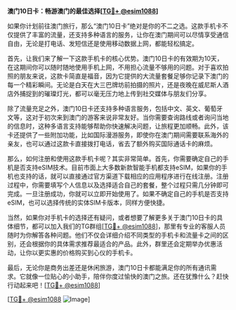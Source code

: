 **澳门10日卡：畅游澳门的最佳选择[[TG💪+ @esim1088](https://t.me/s/esim1088)]**

如果你计划前往澳门旅行，那么“澳门10日卡”绝对是你的不二之选。这款手机卡不仅提供了丰富的流量，还支持多种语言的服务，让你在澳门期间可以尽情享受通信自由，无论是打电话、发短信还是使用移动数据上网，都能轻松搞定。

首先，让我们来了解一下这款手机卡的核心优势。澳门10日卡的有效期为10天，在这期间你可以随时随地使用手机上网，不用担心流量不够用的问题。对于喜欢拍照的朋友来说，这款卡简直是福音，因为它提供的大流量套餐足够你记录下澳门的每一个精彩瞬间。无论是白天在大三巴牌坊前拍摄的照片，还是夜晚在威尼斯人酒店外捕捉到的璀璨灯光，都可以毫无压力地上传到社交媒体与朋友们分享。

除了流量充足之外，澳门10日卡还支持多种语言服务，包括中文、英文、葡萄牙文等，这对于初次来到澳门的游客来说非常友好。当你需要查询路线或者询问当地的信息时，这种多语言支持能够帮助你快速解决问题，让旅程更加顺畅。此外，该卡还提供了一些附加功能，比如国际漫游服务，即使你在澳门期间需要联系海外的亲友，也可以通过这款卡直接拨打电话，省去了额外购买国际通话卡的麻烦。

那么，如何注册和使用这款手机卡呢？其实非常简单。首先，你需要确定自己的手机是否支持eSIM技术。目前市面上大多数新款智能手机都支持eSIM，如果你的手机也支持的话，就可以直接通过官方渠道下载相应的应用程序进行在线注册。注册过程中，你需要填写个人信息以及选择适合自己的套餐，整个过程只需几分钟即可完成。一旦注册成功，你就可以立即开始使用了。如果不确定自己的手机是否支持eSIM，也可以选择传统的实体SIM卡版本，同样方便快捷。

当然，如果你对手机卡的选择还有疑问，或者想要了解更多关于澳门10日卡的具体细节，都可以加入我们的TG群组[[TG💪+ @esim1088](https://t.me/s/esim1088)]，那里有专业的客服人员随时为你解答各种问题。他们不仅会详细介绍不同类型的手机卡和流量卡之间的区别，还会根据你的具体需求推荐最适合的产品。此外，群里还会定期举办优惠活动，让你以更实惠的价格购买到心仪的手机卡。

最后，无论你是商务出差还是休闲旅游，澳门10日卡都能满足你的所有通讯需求。它就像一位贴心的小助手，陪伴你度过愉快的澳门之旅。还在犹豫什么？赶快行动起来吧！[[TG💪+ @esim1088](https://t.me/s/esim1088)] 

[[TG💪+ @esim1088](https://t.me/s/esim1088) ![Image](https://i.postimg.cc/4NQfJmqS/Snipaste-2025-05-13-00-14-12.png)]